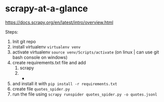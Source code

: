 # scrapy-at-a-glance

<https://docs.scrapy.org/en/latest/intro/overview.html>

Steps:

1. Init git repo
1. install virtualenv `virtualenv venv`
1. activate virtualenv `source venv/Scripts/activate` (on linux | can use git bash console on windows)
1. create requirements.txt file and add
    1. scrapy
    1. -
1. and install it with `pip install -r requirements.txt`
1. create file `quotes_spider.py`
1. run the file using `scrapy runspider quotes_spider.py -o quotes.jsonl`
